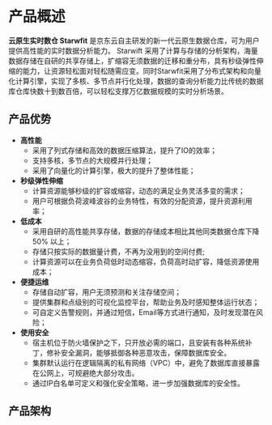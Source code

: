 # 产品概述

**云原生实时数仓 Starwfit** 是京东云自主研发的新一代云原生数据仓库，可为用户提供高性能的实时数据分析能力。 Starwift 采用了计算与存储的分析架构，海量数据存储在自研的共享存储上，扩缩容无须数据的迁移和重分布，具有秒级弹性伸缩的能力，让资源轻松面对轻松随需应变。同时Starwfit采用了分布式架构和向量化计算引擎，实现了多核、多节点并行化处理，数据的查询分析能力比传统的数据库仓库快数十到数百倍，可以轻松支撑万亿数据规模的实时分析场景。


## 产品优势
- **高性能**  
  - 采用了列式存储和高效的数据压缩算法，提升了IO的效率；
  - 支持多核，多节点的大规模并行处理；
  - 采用了向量化的计算引擎，极大的提升了整体性能；
- **秒级弹性伸缩**
  - 计算资源能够秒级的扩容或缩容，动态的满足业务灵活多变的需求；
  - 用户可根据负荷波峰波谷的业务特性，有效的分配资源，提升资源利用率；
- **低成本**
  - 采用自研的高性能共享存储，数据的存储成本相比其他同类数据仓库下降 50% 以上；
  - 存储只按实际的数据量计费，不再为没用到的空间付费;
  - 计算资源可以在业务负荷低时动态缩容，负荷高时动扩容，降低资源使用成本；
- **便捷运维**
  - 存储自动扩容，用户无须预测和关注存储空间；
  - 提供集群和点级别的可视化监控平台，帮助业务及时感知整体运行状态；
  - 可自定义告警规则，并通过短信，Email等方式进行通知，及时发现潜在风险；
- **使用安全**
  - 宿主机位于防火墙保护之下，只开放必需的端口，且安装有各种系统补丁，修补安全漏洞，能够抵御各种恶意攻击，保障数据库安全。
  - 集群默认运行在逻辑隔离的私有网络（VPC）中，避免了数据库直接暴露在公网上，可规避绝大部分攻击。
  - 通过IP白名单可定义和强化安全策略，进一步加强数据库的安全性。

## 产品架构
